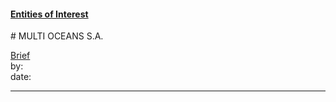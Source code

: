 #### [Entities of Interest](/list.html)
<link rel="stylesheet" type="text/css" href="../../assets/style.css">
# MULTI OCEANS S.A.

[comment]: <> (Add/Remove information below as you want)
[comment]: <> (Markdown cheatsheet: https://github.com/adam-p/markdown-here/wiki/Markdown-Cheatsheet)
[Brief](Brief.md)  
by:  
date:  

---
[comment]: <> (Add your content here)